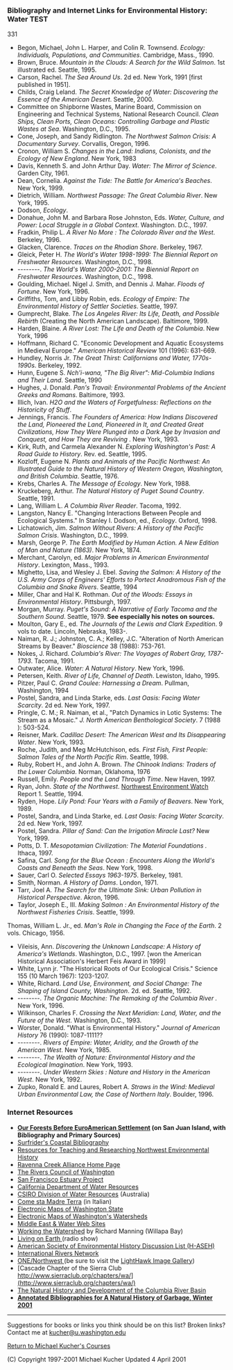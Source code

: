 ###  Bibliography and Internet Links for Environmental History:  Water TEST
331

  * Begon, Michael, John L. Harper, and Colin R. Townsend.  _Ecology:   Individuals, Populations, and Communities_. Cambridge, Mass., 1990.
  * Brown, Bruce.  _Mountain in the Clouds:   A Search for the Wild Salmon_.  1st illustrated ed.  Seattle, 1995.
  * Carson, Rachel.  _The Sea Around Us_. 2d ed.   New York, 1991 [first published in 1951].
  * Childs,  Craig Leland.  _The Secret Knowledge of Water:   Discovering the Essence of the American Desert_.  Seattle, 2000.
  * Committee on Shipborne Wastes, Marine Board, Commission on Engineering and Technical Systems, National Research Council.  _Clean Ships, Clean Ports, Clean Oceans:   Controlling Garbage and Plastic Wastes at Sea_.  Washington, D.C., 1995.
  * Cone, Joseph, and Sandy Ridlington.  _The Northwest Salmon Crisis:   A Documentary Survey_. Corvallis, Oregon, 1996.
  * Cronon, William S.  _Changes in the Land:   Indians, Colonists, and the Ecology of New England_. New York, 1983
  * Davis, Kenneth S. and John Arthur Day.  _Water:   The Mirror of Science_. Garden City, 1961.
  * Dean, Cornelia.  _Against the Tide:   The Battle for America's Beaches_.  New York, 1999.
  * Dietrich, William.  _Northwest Passage:   The Great Columbia River_.  New York, 1995.
  * Dodson, _Ecology_.
  * Donahue, John M. and Barbara Rose Johnston, Eds.   _Water, Culture, and Power:   Local Struggle in a Global Context_.  Washington. D.C., 1997.
  * Fradkin, Philip L.  _A River No More : The Colorado River and the West_.   Berkeley, 1996.
  * Glacken, Clarence.  _Traces on the Rhodian Shore_. Berkeley, 1967.
  * Gleick, Peter H.   _The World's Water 1998-1999:   The Biennial Report on Freshwater Resources_.  Washington, D.C., 1998.
  * \--------.    _The World's Water 2000-2001:   The Biennial Report on Freshwater Resources_.  Washington, D.C., 1998.
  * Goulding, Michael. Nigel J. Smith, and Dennis J. Mahar. _Floods of Fortune_. New York, 1996.
  * Griffiths, Tom, and Libby Robin, eds.   _Ecology of Empire:   The Environmental History of Settler Societies_. Seattle, 1997.
  * Gumprecht, Blake.  _The Los Angeles River:   Its Life, Death, and Possible Rebirth_ (Creating the North American Landscape).  Baltimore, 1999.
  * Harden, Blaine.  _A River Lost:   The Life and Death of the Columbia_. New York, 1996
  * Hoffmann, Richard C. "Economic Development and Aquatic Ecosystems in Medieval Europe."  _American Historical Review_ 101 (1996): 631-669.
  * Hundley, Norris Jr.   _The Great Thirst:   Californians and Water, 1770s-1990s_. Berkeley, 1992.
  * Hunn, Eugene S.  _Nch'i-wana, "The Big River":   Mid-Columbia Indians and Their Land_.  Seattle, 1990
  * Hughes, J. Donald.  _Pan's Travail:   Environmental Problems of the Ancient Greeks and Romans_. Baltimore, 1993.
  * Illich, Ivan.  _H2O and the Waters of Forgetfulness:    Reflections on the Historicity of Stuff_.
  * Jennings, Francis.  _The Founders of America:   How Indians Discovered the Land, Pioneered the Land, Pioneered in It, and Created Great Civilizations, How They Were Plunged into a Dark Age by Invasion and Conquest, and How They are Reviving_ _._ New York, 1993.
  * Kirk, Ruth, and Carmela Alexander N. _Exploring Washington's Past:   A Road Guide to History_. Rev. ed. Seattle, 1995.
  * Kozloff, Eugene N.  _Plants and Animals of the Pacific Northwest:   An Illustrated Guide to the Natural History of Western Oregon, Washington, and British Columbia_. Seattle, 1976.
  * Krebs, Charles A.  _The Message of Ecology_. New York, 1988.
  * Kruckeberg, Arthur.   _The Natural History of Puget Sound Country_. Seattle, 1991.
  * Lang, William L.   _A Columbia River Reader_.   Tacoma, 1992.
  * Langston, Nancy E.  "Changing Interactions Between People and Ecological Systems."  In Stanley I. Dodson, ed., _Ecology_.   Oxford, 1998.
  * Lichatowich, Jim.  _Salmon Without Rivers:   A History of the Pacific Salmon Crisis_.  Washington, D.C., 1999.
  * Marsh, George P.  _The Earth Modified by Human Action. A New Edition of _Man and Nature_ (1863)_. New York, 1874.
  * Merchant, Carolyn, ed.   _Major Problems in American Environmental History_. Lexington, Mass., 1993.
  * Mighetto, Lisa, and Wesley J. Ebel.   _Saving the Salmon: A History of the U.S. Army Corps of Engineers' Efforts to Portect Anadromous Fish of the Columbia and Snake Rivers_.   Seattle, 1994
  * Miller, Char and Hal K. Rothman.  _Out of the Woods: Essays in Environmental History_. Pittsburgh, 1997.
  * Morgan, Murray.   _Puget's Sound: A Narrative of Early Tacoma and the Southern Sound_. Seattle, 1979.   **See especially his notes on sources.**
  * Moulton, Gary E., ed.   _The Journals of the Lewis and Clark Expedition_. 9 vols to date. Lincoln, Nebraska, 1983-.
  * Naiman, R. J.; Johnston, C. A.; Kelley, J.C.   "Alteration of North American Streams by Beaver."  _Bioscience_ 38 (1988):   753-761.
  * Nokes, J. Richard.  _Columbia's River: The Voyages of Robert Gray, 1787-1793_. Tacoma, 1991.
  * Outwater, Alice.   _Water:   A Natural History_. New York, 1996.
  * Petersen, Keith.  _River of Life, Channel of Death_.   Lewiston, Idaho, 1995.
  * Pitzer, Paul C.  _Grand Coulee:   Harnessing a Dream_.  Pullman, Washington, 1994
  * Postel, Sandra, and Linda Starke, eds.  _Last Oasis:   Facing Water Scarcity_.  2d ed.  New York, 1997.
  * Pringle, C. M.; R. Naiman, et al., "Patch Dynamics in Lotic Systems:  The Stream as a Mosaic."  _J. North American Benthological Society_. 7 (1988 ): 503-524.
  * Reisner, Mark.   _Cadillac Desert:   The American West and Its Disappearing Water_.  New York, 1993.
  * Roche, Judith, and Meg McHutchison, eds.  _First Fish, First People:   Salmon Tales of the North Pacific Rim_.  Seattle, 1998.
  * Ruby, Robert H., and John A. Brown.  _The Chinook Indians:   Traders of the Lower Columbia_.  Norman, Oklahoma, 1976
  * Russell, Emily.  _People and the Land Through Time_. New Haven, 1997.
  * Ryan, John.   _State of the Northwest_. [Northwest Environment Watch](http://www.northwestwatch.org/) Report 1.  Seattle, 1994.
  * Ryden, Hope.   _Lily Pond:   Four Years with a Family of Beavers_.  New York, 1989.
  * Postel, Sandra, and Linda Starke, ed.  _Last Oasis:   Facing Water Scarcity_. 2d ed. New York, 1997.
  * Postel, Sandra.  _Pillar of Sand:   Can the Irrigation Miracle Last?_   New York, 1999.
  * Potts, D. T.  _Mesopotamian Civilization: The Material Foundations_ _._ Ithaca, 1997.
  * Safina, Carl.   _Song for the Blue Ocean : Encounters Along the World's Coasts and Beneath the Seas_.   New York, 1998.
  * Sauer, Carl O.  _Selected Essays 1963-1975_. Berkeley, 1981.
  * Smith, Norman.   _A History of Dams_.   London, 1971.
  * Tarr, Joel A.  _The Search for the Ultimate Sink: Urban Pollution in Historical Perspective_. Akron, 1996.
  * Taylor, Joseph E., III.   _Making Salmon : An Environmental History of the Northwest Fisheries Crisis_.   Seattle, 1999.
  
Thomas, William L. Jr., ed.  _Man's Role in Changing the Face of the Earth_. 2
vols. Chicago, 1956.

  * Vileisis, Ann. _Discovering the Unknown Landscape:   A History of America's Wetlands_. Washington, D.C., 1997. [won the American Historical Association's Herbert Feis Award in 1999]
  * White, Lynn jr.  "The Historical Roots of Our Ecological Crisis." Science 155 (10 March 1967): 1203-1207.
  * White, Richard.  _Land Use, Environment, and Social Change: The Shaping of Island County, Washington_. 2d. ed. Seattle, 1992.
  * \--------.   _The Organic Machine:   The Remaking of the Columbia River_ _._   New York, 1996.
  * Wilkinson, Charles F.   _Crossing the Next Meridian:   Land, Water, and the Future of the West_.  Washington, D.C., 1993.
  * Worster, Donald.  "What is Environmental History." _Journal of American History_ 76 (1990): 1087-1111??
  * \--------. _Rivers of Empire: Water, Aridity, and the Growth of the American West_. New York, 1985.
  * \--------. _The Wealth of Nature: Environmental History and the Ecological Imagination_.   New York, 1993.
  * \--------.  _Under Western Skies : Nature and History in the American West_. New York, 1992.
  * Zupko, Ronald E. and Laures, Robert A.   _Straws in the Wind: Medieval Urban Environmental Law, the Case of Northern Italy_. Boulder, 1996.

###  Internet Resources

  * **[Our Forests Before EuroAmerican Settlement](http://www.rockisland.com/~tom/presettle.html) (on San Juan Island, with Bibliography and Primary Sources)**
  * [Surfrider's Coastal Bibliography](http://www.surfrider.org/bibliography.html)
  * [Resources for Teaching and Researching Northwest Environmental History](http://www.wsu.edu:8080/~forrest/)
  * [Ravenna Creek Alliance Home Page](http://home.earthlink.net/~ravennacreek/)
  * [The Rivers Council of Washington](http://www.brigadoon.com/~riverswa/)
  * [San Francisco Estuary Project](http://www.abag.ca.gov/bayarea/sfep/sfep.html)
  * [California Department of Water Resources](http://wwwdwr.water.ca.gov/)
  * [CSIRO Division of Water Resources](http://www.clw.csiro.au/) (Australia)
  * [Come sta Madre Terra](http://www.copin.it/ita/catania/madrterr.htm) (in Italian)
  * [Electronic Maps of Washington State](http://fermi.jhuapl.edu/states/wa_0.html)
  * [Electronic Maps of Washington's Watersheds](http://www.epa.gov/surf2/)
  * [Middle East & Water Web Sites](http://www.ssc.upenn.edu/~mewin/links.html)
  * [Working the Watershed](http://www.hcn.org/1997/mar17/dir/Feature_Working_th.html) by Richard Manning (Willapa Bay)
  * [Living on Earth ](http://www.loe.org/)(radio show)
  * [American Society of Environmental History Discussion List (H-ASEH)](http://h-net2.msu.edu/~aseh/)
  * [International Rivers Network](http://www.irn.org/)
  * [ONE/Northwest ](http://www.onenw.org/)(be sure to visit the [LightHawk Image Gallery](http://www.onenw.org/lighthawk/))
  * [Cascade Chapter of the Sierra Club http://www.sierraclub.org/chapters/wa/](http://www.sierraclub.org/chapters/wa/)
  * [The Natural History and Development of the Columbia River Basin](http://courses.washington.edu/tande/col/)
  * **[Annotated Bibliographies for A Natural History of Garbage, Winter 2001](http://courses.washington.edu/tande/hg/bibs/)**

* * *

  
Suggestions for books or links you think should be on this list?  Broken
links?  Contact me at kucher@u.washington.edu

[Return to Michael Kucher's Courses](http://courses.washington.edu/tande/)

(C) Copyright 1997-2001 Michael Kucher Updated 4 April  2001

